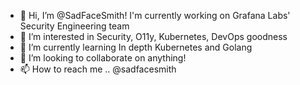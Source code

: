 - 👋 Hi, I’m @SadFaceSmith! I'm currently working on Grafana Labs' Security Engineering team
- 👀 I’m interested in Security, O11y, Kubernetes, DevOps goodness
- 🌱 I’m currently learning In depth Kubernetes and Golang
- 💞️ I’m looking to collaborate on anything! 
- 📫 How to reach me .. @sadfacesmith 

<!---
SadFaceSmith/SadFaceSmith is a ✨ special ✨ repository because its `README.md` (this file) appears on your GitHub profile.
You can click the Preview link to take a look at your changes.
--->
